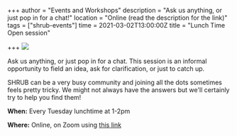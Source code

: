 +++
author = "Events and Workshops"
description = "Ask us anything, or just pop in for a chat!"
location = "Online (read the description for the link)"
tags = ["shrub-events"]
time = 2021-03-02T13:00:00Z
title = "Lunch Time Open session"

+++
![](https://res.cloudinary.com/shrub-co-op/image/upload/v1611832040/shrubcoop.org/media/lunch_time_open_session_qan02t.jpg)

Ask us anything, or just pop in for a chat. This session is an informal opportunity to field an idea, ask for clarification, or just to catch up.

SHRUB can be a very busy community and joining all the dots sometimes feels pretty tricky. We might not always have the answers but we'll certainly try to help you find them!

**When:** Every Tuesday lunchtime at 1-2pm

**Where:** Online, on Zoom using [this link](https://l.facebook.com/l.php?u=https%3A%2F%2Fus02web.zoom.us%2Fj%2F87306959227%3Ffbclid%3DIwAR0EBpDNp80mVSo7Kq-At0ncWnC-HEZRCMlSLj_vSa3LeVbJsZsPg58aNlA&h=AT2ARIrIOaUTEDASa0sV5Y7XuYJxUHAQkEQwjEEu5EPVpzrTGe3bBU-MTmWuObp3kdlqdpITqNLtPZSUVpTg5zdSUlC8hsSgyS0f2tCPg7k8g-Z62hgVIqtasxDy6OFmf28yzQGfCCYXEMh7GTd_tA)